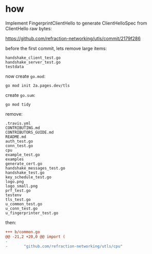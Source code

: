 # how

Implement FingerprintClientHello to generate ClientHelloSpec from ClientHello
raw bytes:

https://github.com/refraction-networking/utls/commit/2179f286

before the first commit, lets remove large items:

~~~
handshake_client_test.go
handshake_server_test.go
testdata
~~~

now create `go.mod`:

~~~
go mod init 2a.pages.dev/tls
~~~

create `go.sum`:

~~~
go mod tidy
~~~

remove:

~~~
.travis.yml
CONTRIBUTING.md
CONTRIBUTORS_GUIDE.md
README.md
auth_test.go
conn_test.go
cpu
example_test.go
examples
generate_cert.go
handshake_messages_test.go
handshake_test.go
key_schedule_test.go
logo.png
logo_small.png
prf_test.go
testenv
tls_test.go
u_common_test.go
u_conn_test.go
u_fingerprinter_test.go
~~~

then:

~~~diff
+++ b/common.go
@@ -21,2 +20,0 @@ import (
-
-       "github.com/refraction-networking/utls/cpu"
~~~
